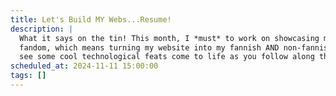 ```yaml
---
title: Let's Build MY Webs...Resume!
description: |
  What it says on the tin! This month, I *must* to work on showcasing my talents beyond
  fandom, which means turning my website into my fannish AND non-fannish resume. Come 
  see some cool technological feats come to life as you follow along this rebuild.
scheduled_at: 2024-11-11 15:00:00
tags: []
---
```

